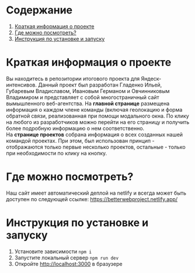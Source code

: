 # Содержание
1. [Краткая информация о проекте](#info)
2. [Где можно посмотреть?](#project-link)
3. [Инструкция по установке и запуску](#installation)

# Краткая информация о проекте
Вы находитесь в репозитории итогового проекта для Яндеск-интенсивов.
Данный проект был разработан Гладенко Ильей, Губаревым Владиславом, Ивановым Германом и Овчинниковым Владимиром и представляет с собой многостраничный сайт вымышленного веб-агентства.
На __главной странице__ размещена информация о каждом члене команды (включая геолокацию и форма обратной связи, реализованная при помощи модального окна. По клику на любого из разработчиков можно перейти на его страницу и получить более подробную информацию о нем соответственно.  
На __странице проектов__ собрана информация о всех созданных нашей командой проектах. При этом, был использован принцип - отображаются только первые несколько проектов, остальные - только при необходимости по клику на кнопку.  

# Где можно посмотреть?
Наш сайт имеет автоматический деплой на netlify и всегда может быть доступен по следующей ссылке: https://betterwebproject.netlify.app/

# Инструкция по установке и запуску
1. Установите зависимости `npm i`
2. Запустите локальный сервер `npm run dev`
3. Откройте [http://localhost:3000](http://localhost:3000) в бразузере